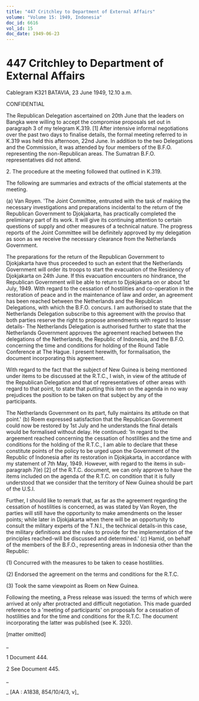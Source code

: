 ```yaml
---
title: "447 Critchley to Department of External Affairs"
volume: "Volume 15: 1949, Indonesia"
doc_id: 6616
vol_id: 15
doc_date: 1949-06-23
---
```


# 447 Critchley to Department of External Affairs

Cablegram K321 BATAVIA, 23 June 1949, 12.10 a.m.

CONFIDENTIAL

The Republican Delegation ascertained on 20th June that the leaders on Bangka were willing to accept the compromise proposals set out in paragraph 3 of my telegram K.319. [1] After intensive informal negotiations over the past two days to finalise details, the formal meeting referred to in K.319 was held this afternoon, 22nd June. In addition to the two Delegations and the Commission, it was attended by four members of the B.F.O. representing the non-Republican areas. The Sumatran B.F.O. representatives did not attend.

2\. The procedure at the meeting followed that outlined in K.319.

The following are summaries and extracts of the official statements at the meeting.

(a) Van Royen. 'The Joint Committee, entrusted with the task of making the necessary investigations and preparations incidental to the return of the Republican Government to Djokjakarta, has practically completed the preliminary part of its work. It will give its continuing attention to certain questions of supply and other measures of a technical nature. The progress reports of the Joint Committee will be definitely approved by my delegation as soon as we receive the necessary clearance from the Netherlands Government.

The preparations for the return of the Republican Government to Djokjakarta have thus proceeded to such an extent that the Netherlands Government will order its troops to start the evacuation of the Residency of Djokjakarta on 24th June. If this evacuation encounters no hindrance, the Republican Government will be able to return to Djokjakarta on or about 1st July, 1949. With regard to the cessation of hostilities and co-operation in the restoration of peace and in the maintenance of law and order, an agreement has been reached between the Netherlands and the Republican Delegations, with which the B.F.O. concurs. I am authorised to state that the Netherlands Delegation subscribe to this agreement with the proviso that both parties reserve the right to propose amendments with regard to lesser details- The Netherlands Delegation is authorised further to state that the Netherlands Government approves the agreement reached between the delegations of the Netherlands, the Republic of Indonesia, and the B.F.O. concerning the time and conditions for holding of the Round Table Conference at The Hague. I present herewith, for formalisation, the document incorporating this agreement.

With regard to the fact that the subject of New Guinea is being mentioned under items to be discussed at the R.T.C., I wish, in view of the attitude of the Republican Delegation and that of representatives of other areas with regard to that point, to state that putting this item on the agenda in no way prejudices the position to be taken on that subject by any of the participants.

The Netherlands Government on its part, fully maintains its attitude on that point.' (b) Roem expressed satisfaction that the Republican Government could now be restored by 1st July and he understands the final details would be formalised without delay. He continued: 'In regard to the argeement reached concerning the cessation of hostilities and the time and conditions for the holding of the R.T.C., I am able to declare that these constitute points of the policy to be urged upon the Government of the Republic of Indonesia after its restoration in Djokjakarta, in accordance with my statement of 7th May, 1949. However, with regard to the items in sub-paragraph 7(e) [2] of the R.T.C. document, we can only approve to have the items included on the agenda of the R.T.C. on condition that it is fully understood that we consider that the territory of New Guinea should be part of the U.S.I.

Further, I should like to remark that, as far as the agreement regarding the cessation of hostilities is concerned, as was stated by Van Royen, the parties will still have the opportunity to make amendments on the lesser points; while later in Djokjakarta when there will be an opportunity to consult the military experts of the T.N.I., the technical details-in this case, the military definitions and the rules to provide for the implementation of the principles reached-will be discussed and determined.' (c) Hamid, on behalf of the members of the B.F.O., representing areas in Indonesia other than the Republic:

(1) Concurred with the measures to be taken to cease hostilities.

(2) Endorsed the agreement on the terms and conditions for the R.T.C.

(3) Took the same viewpoint as Roem on New Guinea.

Following the meeting, a Press release was issued: the terms of which were arrived at only after protracted and difficult negotiation. This made guarded reference to a 'meeting of participants' on proposals for a cessation of hostilities and for the time and conditions for the R.T.C. The document incorporating the latter was published (see K. 320).

[matter omitted]

_

1 Document 444.

2 See Document 445.

_

_ [AA : A1838, 854/10/4/3, v]_
